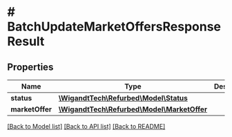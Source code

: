 # # BatchUpdateMarketOffersResponseResult

## Properties

Name | Type | Description | Notes
------------ | ------------- | ------------- | -------------
**status** | [**\WigandtTech\Refurbed\Model\Status**](Status.md) |  | [optional]
**marketOffer** | [**\WigandtTech\Refurbed\Model\MarketOffer**](MarketOffer.md) |  | [optional]

[[Back to Model list]](../../README.md#models) [[Back to API list]](../../README.md#endpoints) [[Back to README]](../../README.md)
